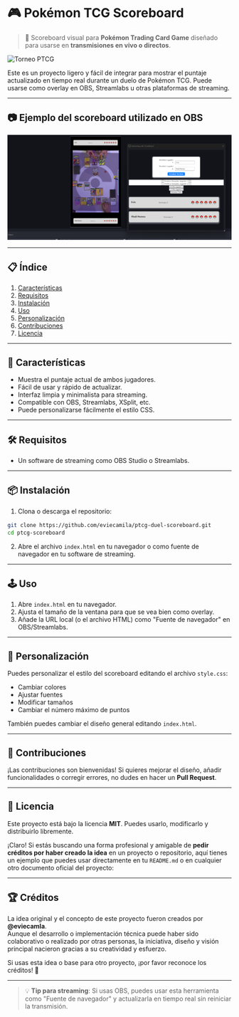 # 🎮 Pokémon TCG Scoreboard

> 🎥 Scoreboard visual para **Pokémon Trading Card Game** diseñado para usarse en **transmisiones en vivo o directos**.

![Torneo PTCG](https://about.dragonshield.com/wp-content/uploads/2021/04/Article-2-Image-2.jpg)

Este es un proyecto ligero y fácil de integrar para mostrar el puntaje actualizado en tiempo real durante un duelo de Pokémon TCG. Puede usarse como overlay en OBS, Streamlabs u otras plataformas de streaming.

---

## 📷 Ejemplo del scoreboard utilizado en OBS

![Demostración del Scoreboard](demonstration.png)

---

## 📋 Índice

1. [Características](#características)
2. [Requisitos](#requisitos)
3. [Instalación](#instalación)
4. [Uso](#uso)
5. [Personalización](#personalización)
6. [Contribuciones](#contribuciones)
7. [Licencia](#licencia)

---

## 🌟 Características

- Muestra el puntaje actual de ambos jugadores.
- Fácil de usar y rápido de actualizar.
- Interfaz limpia y minimalista para streaming.
- Compatible con OBS, Streamlabs, XSplit, etc.
- Puede personalizarse fácilmente el estilo CSS.

---

## 🛠 Requisitos

- Un software de streaming como OBS Studio o Streamlabs.

---

## 📦 Instalación

1. Clona o descarga el repositorio:

```bash
git clone https://github.com/eviecamila/ptcg-duel-scoreboard.git
cd ptcg-scoreboard
```

2. Abre el archivo `index.html` en tu navegador o como fuente de navegador en tu software de streaming.

---

## 🕹 Uso

1. Abre `index.html` en tu navegador.
3. Ajusta el tamaño de la ventana para que se vea bien como overlay.
4. Añade la URL local (o el archivo HTML) como "Fuente de navegador" en OBS/Streamlabs.

---

## 🎨 Personalización

Puedes personalizar el estilo del scoreboard editando el archivo `style.css`:

- Cambiar colores
- Ajustar fuentes
- Modificar tamaños
- Cambiar el número máximo de puntos

También puedes cambiar el diseño general editando `index.html`.

---

## 🤝 Contribuciones

¡Las contribuciones son bienvenidas! Si quieres mejorar el diseño, añadir funcionalidades o corregir errores, no dudes en hacer un **Pull Request**.

---

## 📄 Licencia

Este proyecto está bajo la licencia **MIT**. Puedes usarlo, modificarlo y distribuirlo libremente.

¡Claro! Si estás buscando una forma profesional y amigable de **pedir créditos por haber creado la idea** en un proyecto o repositorio, aquí tienes un ejemplo que puedes usar directamente en tu `README.md` o en cualquier otro documento oficial del proyecto:

---

## 🏆 Créditos

La idea original y el concepto de este proyecto fueron creados por **@eviecamla**.  
Aunque el desarrollo o implementación técnica puede haber sido colaborativo o realizado por otras personas, la iniciativa, diseño y visión principal nacieron gracias a su creatividad y esfuerzo.

Si usas esta idea o base para otro proyecto, ¡por favor reconoce los créditos! 🙌

---

> 💡 **Tip para streaming**: Si usas OBS, puedes usar esta herramienta como "Fuente de navegador" y actualizarla en tiempo real sin reiniciar la transmisión.